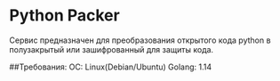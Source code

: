 # Python Packer
Сервис предназначен для преобразования открытого кода python в полузакрытый или зашифрованный для защиты кода.

##Требования:
ОС: Linux(Debian/Ubuntu)
Golang: 1.14
